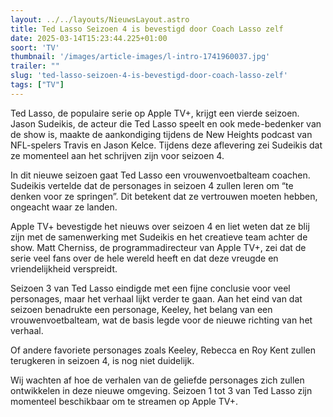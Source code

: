 ```yaml
---
layout: ../../layouts/NieuwsLayout.astro
title: Ted Lasso Seizoen 4 is bevestigd door Coach Lasso zelf
date: 2025-03-14T15:23:44.225+01:00
soort: 'TV'
thumbnail: '/images/article-images/l-intro-1741960037.jpg'
trailer: ""
slug: 'ted-lasso-seizoen-4-is-bevestigd-door-coach-lasso-zelf'
tags: ["TV"]
---
```


Ted Lasso, de populaire serie op Apple TV+, krijgt een vierde seizoen. Jason
Sudeikis, de acteur die Ted Lasso speelt en ook mede-bedenker van de show is,
maakte de aankondiging tijdens de New Heights podcast van NFL-spelers Travis en
Jason Kelce. Tijdens deze aflevering zei Sudeikis dat ze momenteel aan het
schrijven zijn voor seizoen 4.

In dit nieuwe seizoen gaat Ted Lasso een vrouwenvoetbalteam coachen. Sudeikis
vertelde dat de personages in seizoen 4 zullen leren om “te denken voor ze
springen”. Dit betekent dat ze vertrouwen moeten hebben, ongeacht waar ze
landen.

Apple TV+ bevestigde het nieuws over seizoen 4 en liet weten dat ze blij zijn
met de samenwerking met Sudeikis en het creatieve team achter de show. Matt
Cherniss, de programmadirecteur van Apple TV+, zei dat de serie veel fans over
de hele wereld heeft en dat deze vreugde en vriendelijkheid verspreidt.

Seizoen 3 van Ted Lasso eindigde met een fijne conclusie voor veel personages,
maar het verhaal lijkt verder te gaan. Aan het eind van dat seizoen benadrukte
een personage, Keeley, het belang van een vrouwenvoetbalteam, wat de basis legde
voor de nieuwe richting van het verhaal.

Of andere favoriete personages zoals Keeley, Rebecca en Roy Kent zullen
terugkeren in seizoen 4, is nog niet duidelijk.

Wij wachten af hoe de verhalen van de geliefde personages zich zullen
ontwikkelen in deze nieuwe omgeving. Seizoen 1 tot 3 van Ted Lasso zijn
momenteel beschikbaar om te streamen op Apple TV+.
